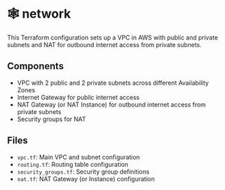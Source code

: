 # 🕸️ network

This Terraform configuration sets up a VPC in AWS with public and private subnets and NAT for outbound internet access from private subnets.

## Components

- VPC with 2 public and 2 private subnets across different Availability Zones
- Internet Gateway for public internet access
- NAT Gateway (or NAT Instance) for outbound internet access from private subnets
- Security groups for NAT

## Files

- `vpc.tf`: Main VPC and subnet configuration
- `routing.tf`: Routing table configuration
- `security_groups.tf`: Security group definitions
- `nat.tf`: NAT Gateway (or Instance) configuration
